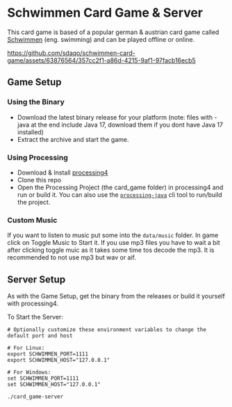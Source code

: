 # Schwimmen Card Game & Server

This card game is based of a popular german & austrian card game called [Schwimmen](https://en.wikipedia.org/wiki/Schwimmen) (eng. swimming) and can be played offline or online.


https://github.com/sdaqo/schwimmen-card-game/assets/63876564/357cc2f1-a86d-4215-9af1-97facb16ecb5




## Game Setup

### Using the Binary
-  Download the latest binary release for your platform (note: files with -java at the end include Java 17, download them if you dont have Java 17 installed)
- Extract the archive and start the game.

### Using Processing
- Download & Install [processing4](https://processing.org/download)
- Clone this repo
- Open the Processing Project (the card_game folder) in processing4 and run or build it. You can also use the [`processing-java`](https://github.com/processing/processing/wiki/Command-Line) cli tool to run/build the project.

### Custom Music
If you want to listen to music put some into the `data/music` folder. In game click on Toggle Music to Start it. If you use mp3 files you have to wait a bit after clicking toggle muic as it takes some time tos decode the mp3. It is recommended to not use mp3 but wav or aif.

## Server Setup
As with the Game Setup, get the binary from the releases or build it yourself with processing4.

To Start the Server:
```shell
# Optionally customize these environment variables to change the default port and host

# For Linux:
export SCHWIMMEN_PORT=1111
export SCHWIMMEN_HOST="127.0.0.1"

# For Windows:
set SCHWIMMEN_PORT=1111
set SCHWIMMEN_HOST="127.0.0.1"

./card_game-server
```
